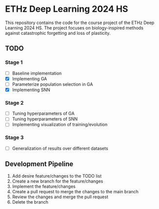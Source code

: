 # ETHz Deep Learning 2024 HS

This repository contains the code for the course project of the ETHz Deep Learning 2024 HS. The project focuses on biology-inspired methods against catastrophic forgetting and loss of plasticity. 

## TODO

### Stage 1
- [ ] Baseline implementation
- [x] Implementing GA
- [ ] Parameterize population selection in GA
- [x] Implementing SNN

### Stage 2
- [ ] Tuning hyperparameters of GA
- [ ] Tuning hyperparameters of SNN
- [ ] Implementing visualization of training/evolution

### Stage 3
- [ ] Generalization of results over different datasets

## Development Pipeline

1. Add desire feature/changes to the TODO list
2. Create a new branch for the feature/changes
3. Implement the feature/changes
4. Create a pull request to merge the changes to the main branch
5. Review the changes and merge the pull request
6. Delete the branch
